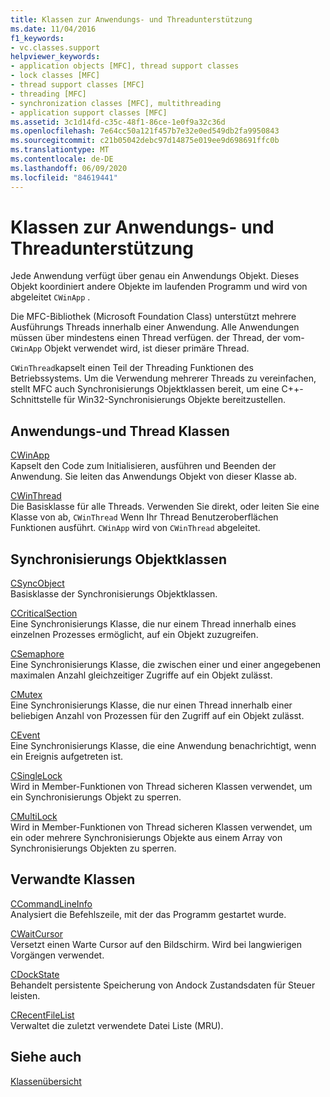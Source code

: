 ```yaml
---
title: Klassen zur Anwendungs- und Threadunterstützung
ms.date: 11/04/2016
f1_keywords:
- vc.classes.support
helpviewer_keywords:
- application objects [MFC], thread support classes
- lock classes [MFC]
- thread support classes [MFC]
- threading [MFC]
- synchronization classes [MFC], multithreading
- application support classes [MFC]
ms.assetid: 3c1d14fd-c35c-48f1-86ce-1e0f9a32c36d
ms.openlocfilehash: 7e64cc50a121f457b7e32e0ed549db2fa9950843
ms.sourcegitcommit: c21b05042debc97d14875e019ee9d698691ffc0b
ms.translationtype: MT
ms.contentlocale: de-DE
ms.lasthandoff: 06/09/2020
ms.locfileid: "84619441"
---
```

# <a name="application-and-thread-support-classes"></a>Klassen zur Anwendungs- und Threadunterstützung

Jede Anwendung verfügt über genau ein Anwendungs Objekt. Dieses Objekt koordiniert andere Objekte im laufenden Programm und wird von abgeleitet `CWinApp` .

Die MFC-Bibliothek (Microsoft Foundation Class) unterstützt mehrere Ausführungs Threads innerhalb einer Anwendung. Alle Anwendungen müssen über mindestens einen Thread verfügen. der Thread, der vom- `CWinApp` Objekt verwendet wird, ist dieser primäre Thread.

`CWinThread`kapselt einen Teil der Threading Funktionen des Betriebssystems. Um die Verwendung mehrerer Threads zu vereinfachen, stellt MFC auch Synchronisierungs Objektklassen bereit, um eine C++-Schnittstelle für Win32-Synchronisierungs Objekte bereitzustellen.

## <a name="application-and-thread-classes"></a>Anwendungs-und Thread Klassen

[CWinApp](reference/cwinapp-class.md)<br/>
Kapselt den Code zum Initialisieren, ausführen und Beenden der Anwendung. Sie leiten das Anwendungs Objekt von dieser Klasse ab.

[CWinThread](reference/cwinthread-class.md)<br/>
Die Basisklasse für alle Threads. Verwenden Sie direkt, oder leiten Sie eine Klasse von ab, `CWinThread` Wenn Ihr Thread Benutzeroberflächen Funktionen ausführt. `CWinApp` wird von `CWinThread` abgeleitet.

## <a name="synchronization-object-classes"></a>Synchronisierungs Objektklassen

[CSyncObject](reference/csyncobject-class.md)<br/>
Basisklasse der Synchronisierungs Objektklassen.

[CCriticalSection](reference/ccriticalsection-class.md)<br/>
Eine Synchronisierungs Klasse, die nur einem Thread innerhalb eines einzelnen Prozesses ermöglicht, auf ein Objekt zuzugreifen.

[CSemaphore](reference/csemaphore-class.md)<br/>
Eine Synchronisierungs Klasse, die zwischen einer und einer angegebenen maximalen Anzahl gleichzeitiger Zugriffe auf ein Objekt zulässt.

[CMutex](reference/cmutex-class.md)<br/>
Eine Synchronisierungs Klasse, die nur einen Thread innerhalb einer beliebigen Anzahl von Prozessen für den Zugriff auf ein Objekt zulässt.

[CEvent](reference/cevent-class.md)<br/>
Eine Synchronisierungs Klasse, die eine Anwendung benachrichtigt, wenn ein Ereignis aufgetreten ist.

[CSingleLock](reference/csinglelock-class.md)<br/>
Wird in Member-Funktionen von Thread sicheren Klassen verwendet, um ein Synchronisierungs Objekt zu sperren.

[CMultiLock](reference/cmultilock-class.md)<br/>
Wird in Member-Funktionen von Thread sicheren Klassen verwendet, um ein oder mehrere Synchronisierungs Objekte aus einem Array von Synchronisierungs Objekten zu sperren.

## <a name="related-classes"></a>Verwandte Klassen

[CCommandLineInfo](reference/ccommandlineinfo-class.md)<br/>
Analysiert die Befehlszeile, mit der das Programm gestartet wurde.

[CWaitCursor](reference/cwaitcursor-class.md)<br/>
Versetzt einen Warte Cursor auf den Bildschirm. Wird bei langwierigen Vorgängen verwendet.

[CDockState](reference/cdockstate-class.md)<br/>
Behandelt persistente Speicherung von Andock Zustandsdaten für Steuer leisten.

[CRecentFileList](reference/crecentfilelist-class.md)<br/>
Verwaltet die zuletzt verwendete Datei Liste (MRU).

## <a name="see-also"></a>Siehe auch

[Klassenübersicht](class-library-overview.md)
